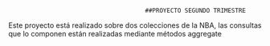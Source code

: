  
                                          ##PROYECTO SEGUNDO TRIMESTRE
Este proyecto está realizado sobre dos colecciones de la NBA, las consultas que lo componen están realizadas mediante métodos aggregate
